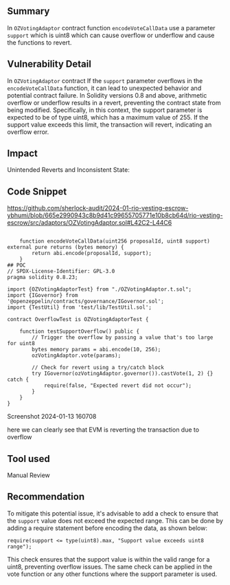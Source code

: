 ## Summary
In `OZVotingAdaptor` contract function `encodeVoteCallData` use a parameter `support` which is uint8 which can cause overflow or underflow and cause the functions to revert.

## Vulnerability Detail
In `OZVotingAdaptor` contract If the `support` parameter overflows in the `encodeVoteCallData` function, it can lead to unexpected behavior and potential contract failure. In Solidity versions 0.8 and above, arithmetic overflow or underflow results in a revert, preventing the contract state from being modified. Specifically, in this context, the support parameter is expected to be of type uint8, which has a maximum value of 255. If the support value exceeds this limit, the transaction will revert, indicating an overflow error.

## Impact
Unintended Reverts and Inconsistent State:

## Code Snippet
https://github.com/sherlock-audit/2024-01-rio-vesting-escrow-ybhumi/blob/665e2990943c8b9d41c99655705771e10b8cb64d/rio-vesting-escrow/src/adaptors/OZVotingAdaptor.sol#L42C2-L44C6
```solidity

    function encodeVoteCallData(uint256 proposalId, uint8 support) external pure returns (bytes memory) {
        return abi.encode(proposalId, support);
    }  
## POC
// SPDX-License-Identifier: GPL-3.0
pragma solidity 0.8.23;

import {OZVotingAdaptorTest} from "./OZVotingAdaptor.t.sol";
import {IGovernor} from '@openzeppelin/contracts/governance/IGovernor.sol';
import {TestUtil} from 'test/lib/TestUtil.sol';

contract OverflowTest is OZVotingAdaptorTest {

    function testSupportOverflow() public {
        // Trigger the overflow by passing a value that's too large for uint8
        bytes memory params = abi.encode(10, 256);
        ozVotingAdaptor.vote(params);

        // Check for revert using a try/catch block
        try IGovernor(ozVotingAdaptor.governor()).castVote(1, 2) {} catch {
            require(false, "Expected revert did not occur");
        }
    }
}
```
Screenshot 2024-01-13 160708

here we can clearly see that EVM is reverting the transaction due to overflow

## Tool used
Manual Review

## Recommendation
To mitigate this potential issue, it's advisable to add a check to ensure that the `support` value does not exceed the expected range. This can be done by adding a require statement before encoding the data, as shown below:
```solidity
require(support <= type(uint8).max, "Support value exceeds uint8 range");
```
This check ensures that the support value is within the valid range for a uint8, preventing overflow issues. The same check can be applied in the vote function or any other functions where the support parameter is used.
